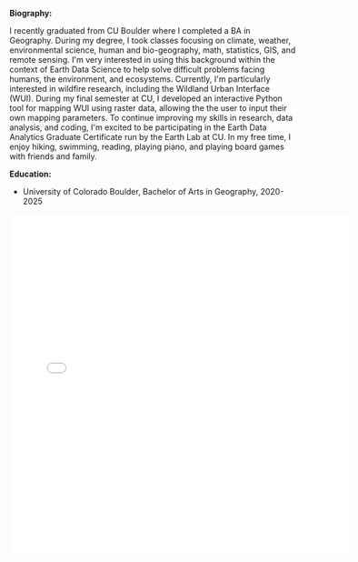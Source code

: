 **Biography:**  

I recently graduated from CU Boulder where I completed a BA in Geography. During my degree, I took classes focusing on climate, weather, environmental science, human and bio-geography, math, statistics, GIS, and remote sensing. I'm very interested in using this background within the context of Earth Data Science to help solve difficult problems facing humans, the environment, and ecosystems. Currently, I'm particularly interested in wildfire research, including the Wildland Urban Interface (WUI). During my final semester at CU, I developed an interactive Python tool for mapping WUI using raster data, allowing the the user to input their own mapping parameters. To continue improving my skills in research, data analysis, and coding, I'm excited to be participating in the Earth Data Analytics Graduate Certificate run by the Earth Lab at CU. 
In my free time, I enjoy hiking, swimming, reading, playing piano, and playing board games with friends and family. 

**Education:**
- University of Colorado Boulder, Bachelor of Arts in Geography, 2020-2025

<embed type="text/html" src="/img/glacier.html" width="600" height="600">

